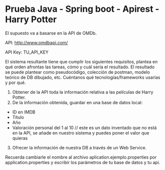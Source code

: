 # Prueba Java - Spring boot - Apirest - Harry Potter

El supuesto va a basarse en la API de OMDb.

API: http://www.omdbapi.com/

API Key: TU_API_KEY

El sistema resultante tiene que cumplir los siguientes requisitos, plantea en qué orden afrontas las tareas, cómo y cuál sería el resultado. El resultado se puede plantear como pseudocódigo, colección de postman, modelo teórico de DB dibujado, etc. Cuéntanos qué tecnologías/frameworks usarías y por qué.

1. Obtener de la API toda la información relativa a las películas de Harry Potter.
2. De la información obtenida, guardar en una base de datos local:
  * ID en IMDB
  * Título
  * Año
  * Valoración personal del 1 al 10 // este es un dato inventado que no está en la API, se añade en nuestro sistema y puedes poner el valor que quieras
3. Ofrecer la información de nuestra DB a través de un Web Service.

Recuerda cambiarle el nombre al archivo aplication.ejemplo.properties por application.properties y escribir los parámetros de tu base de datos y tu api.